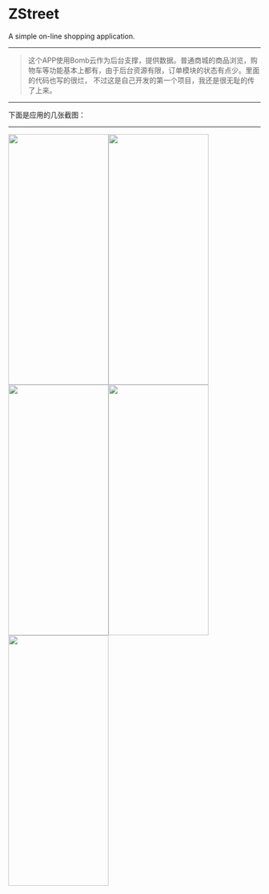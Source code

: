 # ZStreet
A simple on-line shopping application. 
***
>这个APP使用Bomb云作为后台支撑，提供数据。普通商城的商品浏览，购物车等功能基本上都有，由于后台资源有限，订单模块的状态有点少。里面的代码也写的很烂，
>不过这是自己开发的第一个项目，我还是很无耻的传了上来。
***
下面是应用的几张截图：
***
<img src="https://github.com/qq739952903/ZStreet/blob/master/screenshot/S61109-16400604.jpg" width=200 height=500 /><img src="https://github.com/qq739952903/ZStreet/blob/master/screenshot/S61109-16401420.jpg" width=200 height=500 /><img src="https://github.com/qq739952903/ZStreet/blob/master/screenshot/S61109-16402290.jpg" width=200 height=500 /><img src="https://github.com/qq739952903/ZStreet/blob/master/screenshot/S61109-16403082.jpg" width=200 height=500 /><img src="https://github.com/qq739952903/ZStreet/blob/master/screenshot/S61109-16404645.jpg" width=200 height=500 />
